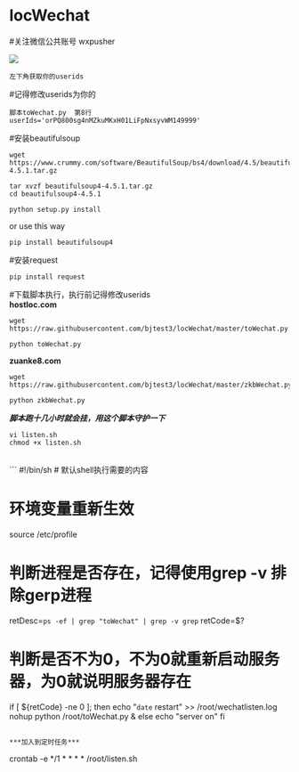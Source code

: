 # locWechat
#关注微信公共账号 wxpusher

![](https://i.loli.net/2019/05/09/5cd3c47b19e8d.jpg)

```
左下角获取你的userids

```
#记得修改userids为你的
```
脚本toWechat.py  第8行
userIds='orPQ800sg4nMZkuMKxH01LiFpNxsyvWM149999'
```

#安装beautifulsoup
```
wget https://www.crummy.com/software/BeautifulSoup/bs4/download/4.5/beautifulsoup4-4.5.1.tar.gz

tar xvzf beautifulsoup4-4.5.1.tar.gz
cd beautifulsoup4-4.5.1

python setup.py install
```
or use this way
```
pip install beautifulsoup4
```

#安装request
```
pip install request
```

#下载脚本执行，执行前记得修改userids<br>
**hostloc.com**
```
wget https://raw.githubusercontent.com/bjtest3/locWechat/master/toWechat.py

python toWechat.py
```
**zuanke8.com**
```
wget https://raw.githubusercontent.com/bjtest3/locWechat/master/zkbWechat.py

python zkbWechat.py
```
***脚本跑十几小时就会挂，用这个脚本守护一下***
```
vi listen.sh
chmod +x listen.sh
```
<br>
```
#!/bin/sh
# 默认shell执行需要的内容

# 环境变量重新生效
source /etc/profile

# 判断进程是否存在，记得使用grep -v 排除gerp进程
retDesc=`ps -ef | grep "toWechat" | grep -v grep`
retCode=$?
# 判断是否不为0，不为0就重新启动服务器，为0就说明服务器存在
if [ ${retCode} -ne 0 ]; 
    then
    echo "`date` restart" >> /root/wechatlisten.log 
    nohup python /root/toWechat.py & 
else
    echo "server on"
fi
```

***加入到定时任务***
```
crontab -e
*/1 * * * * /root/listen.sh
```
